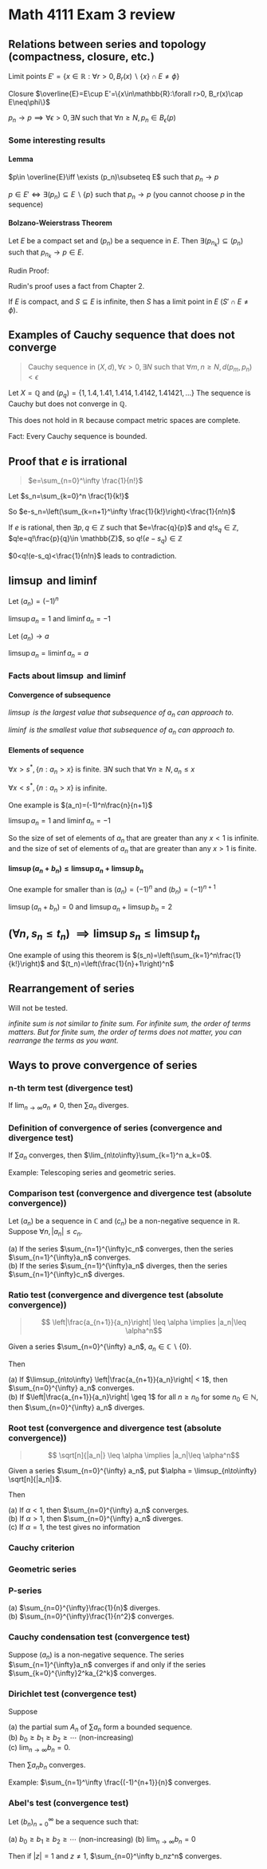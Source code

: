 # Math 4111 Exam 3 review

## Relations between series and topology (compactness, closure, etc.)

Limit points $E'=\{x\in\mathbb{R}:\forall r>0, B_r(x)\backslash\{x\}\cap E\neq\phi\}$

Closure $\overline{E}=E\cup E'=\{x\in\mathbb{R}:\forall r>0, B_r(x)\cap E\neq\phi\}$

$p_n\to p\implies \forall \epsilon>0, \exists N$ such that $\forall n\geq N, p_n\in B_\epsilon(p)$

### Some interesting results

#### Lemma

$p\in \overline{E}\iff \exists (p_n)\subseteq E$ such that $p_n\to p$

$p\in E'\iff \exists (p_n)\subseteq E\backslash\{p\}$ such that $p_n\to p$ (you cannot choose $p$ in the sequence)

#### Bolzano-Weierstrass Theorem

Let $E$ be a compact set and $(p_n)$ be a sequence in $E$. Then $\exists (p_{n_k})\subseteq (p_n)$ such that $p_{n_k}\to p\in E$.

Rudin Proof:

Rudin's proof uses a fact from Chapter 2.

If $E$ is compact, and $S\subseteq E$ is infinite, then $S$ has a limit point in $E$ ($S'\cap E\neq\phi$).

## Examples of Cauchy sequence that does not converge

> Cauchy sequence in $(X,d),\forall \epsilon>0, \exists N$ such that $\forall m,n\geq N, d(p_m,p_n)<\epsilon$

Let $X=\mathbb{Q}$ and $(p_q)=\{1,1.4,1.41,1.414,1.4142,1.41421,\dots\}$ The sequence is Cauchy but does not converge in $\mathbb{Q}$.

This does not hold in $\mathbb{R}$ because compact metric spaces are complete.

Fact: Every Cauchy sequence is bounded.

## Proof that $e$ is irrational

> $e=\sum_{n=0}^\infty \frac{1}{n!}$

Let $s_n=\sum_{k=0}^n \frac{1}{k!}$

So $e-s_n=\left(\sum_{k=n+1}^\infty \frac{1}{k!}\right)<\frac{1}{n!n}$

If $e$ is rational, then $\exists p,q\in\mathbb{Z}$ such that $e=\frac{q}{p}$ and $q!s_q\in\mathbb{Z}$, $q!e=q!\frac{p}{q}\in \mathbb{Z}$, so $q!(e-s_q)\in\mathbb{Z}$

$0<q!(e-s_q)<\frac{1}{n!n}$ leads to contradiction.

## $\limsup$ and $\liminf$

Let $(a_n)=(-1)^n$

$\limsup a_n=1$ and $\liminf a_n=-1$

Let $(a_n)\to a$

$\limsup a_n=\liminf a_n=a$

### Facts about $\limsup$ and $\liminf$

#### Convergence of subsequence

_$\limsup$ is the largest value that subsequence of $a_n$ can approach to._

_$\liminf$ is the smallest value that subsequence of $a_n$ can approach to._

#### Elements of sequence

$\forall x>s^*,\{n:a_n>x\}$ is finite. $\exists N$ such that $\forall n\geq N, a_n\leq x$

$\forall x<s^*,\{n:a_n>x\}$ is infinite.

One example is $(a_n)=(-1)^n\frac{n}{n+1}$

$\limsup a_n=1$ and $\liminf a_n=-1$

So the size of set of elements of $a_n$ that are greater than any $x<1$ is infinite. and the size of set of elements of $a_n$ that are greater than any $x>1$ is finite.

#### $\limsup(a_n+b_n)\leq \limsup a_n+\limsup b_n$

One example for smaller than is $(a_n)=(-1)^n$ and $(b_n)=(-1)^{n+1}$

$\limsup(a_n+b_n)=0$ and $\limsup a_n+\limsup b_n=2$

## ($\forall n,s_n\leq t_n$) $\implies \limsup s_n\leq \limsup t_n$

One example of using this theorem is $(s_n)=\left(\sum_{k=1}^n\frac{1}{k!}\right)$ and $(t_n)=\left(\frac{1}{n}+1\right)^n$

## Rearrangement of series

Will not be tested.

_infinite sum is not similar to finite sum. For infinite sum, the order of terms matters. But for finite sum, the order of terms does not matter, you can rearrange the terms as you want._

## Ways to prove convergence of series

### n-th term test (divergence test)

If $\lim_{n\to\infty}a_n\neq 0$, then $\sum a_n$ diverges.

### Definition of convergence of series (convergence and divergence test)

If $\sum a_n$ converges, then $\lim_{n\to\infty}\sum_{k=1}^n a_k=0$.

Example: Telescoping series and geometric series.

### Comparison test (convergence and divergence test (absolute convergence))

Let $(a_n)$ be a sequence in $\mathbb{C}$ and $(c_n)$ be a non-negative sequence in $\mathbb{R}$. Suppose $\forall n, |a_n|\leq c_n$.

(a) If the series $\sum_{n=1}^{\infty}c_n$ converges, then the series $\sum_{n=1}^{\infty}a_n$ converges.  
(b) If the series $\sum_{n=1}^{\infty}a_n$ diverges, then the series $\sum_{n=1}^{\infty}c_n$ diverges.

### Ratio test (convergence and divergence test (absolute convergence))

> $$ \left|\frac{a_{n+1}}{a_n}\right| \leq \alpha \implies |a_n|\leq \alpha^n$$

Given a series $\sum_{n=0}^{\infty} a_n$, $a_n\in\mathbb{C}\backslash\{0\}$.

Then

(a) If $\limsup_{n\to\infty} \left|\frac{a_{n+1}}{a_n}\right| < 1$, then $\sum_{n=0}^{\infty} a_n$ converges.  
(b) If $\left|\frac{a_{n+1}}{a_n}\right| \geq 1$ for all $n\geq n_0$ for some $n_0\in\mathbb{N}$, then $\sum_{n=0}^{\infty} a_n$ diverges.


### Root test (convergence and divergence test (absolute convergence))

> $$ \sqrt[n]{|a_n|} \leq \alpha \implies |a_n|\leq \alpha^n$$

Given a series $\sum_{n=0}^{\infty} a_n$, put $\alpha = \limsup_{n\to\infty} \sqrt[n]{|a_n|}$.

Then

(a) If $\alpha < 1$, then $\sum_{n=0}^{\infty} a_n$ converges.  
(b) If $\alpha > 1$, then $\sum_{n=0}^{\infty} a_n$ diverges.  
(c) If $\alpha = 1$, the test gives no information


### Cauchy criterion

### Geometric series

### P-series


(a) $\sum_{n=0}^{\infty}\frac{1}{n}$ diverges.  
(b) $\sum_{n=0}^{\infty}\frac{1}{n^2}$ converges.

### Cauchy condensation test (convergence test)

Suppose $(a_n)$ is a non-negative sequence. The series $\sum_{n=1}^{\infty}a_n$ converges if and only if the series $\sum_{k=0}^{\infty}2^ka_{2^k}$ converges.

### Dirichlet test (convergence test)

Suppose

(a) the partial sum $A_n$ of $\sum a_n$ form a bounded sequence.  
(b) $b_0\geq b_1\geq b_2\geq \cdots$ (non-increasing)  
(c) $\lim_{n\to\infty}b_n=0$.

Then $\sum a_nb_n$ converges.

Example: $\sum_{n=1}^\infty \frac{(-1)^{n+1}}{n}$ converges.

### Abel's test (convergence test)

Let $(b_n)^\infty_{n=0}$ be a sequence such that:

(a) $b_0\geq b_1\geq b_2\geq \cdots$ (non-increasing)
(b) $\lim_{n\to\infty}b_n=0$

Then if $|z|=1$ and $z\neq 1$, $\sum_{n=0}^\infty b_nz^n$ converges.
